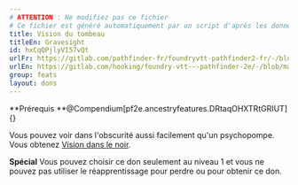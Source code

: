 ```yaml
---
# ATTENTION : Ne modifiez pas ce fichier
# Ce fichier est généré automatiquement par un script d'après les données du module Foundry VTT officiel et de sa traduction
title: Vision du tombeau
titleEn: Gravesight
id: hxCqQPjlyVI57vQt
urlFr: https://gitlab.com/pathfinder-fr/foundryvtt-pathfinder2-fr/-/blob/master/data/feats/hxCqQPjlyVI57vQt.htm
urlEn: https://gitlab.com/hooking/foundry-vtt---pathfinder-2e/-/blob/master/packs/data/feats.db/gravesight.json
group: feats
layout: dons
---
```

**Prérequis **@Compendium[pf2e.ancestryfeatures.DRtaqOHXTRtGRIUT]{}

Vous pouvez voir dans l'obscurité aussi facilement qu'un psychopompe. Vous obtenez [Vision dans le noir](../ancestry-features/vision-dans-le-noir.md).

**Spécial** Vous pouvez choisir ce don seulement au niveau 1 et vous ne pouvez pas utiliser le réapprentissage pour perdre ou pour obtenir ce don.


